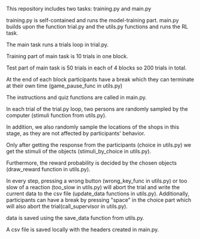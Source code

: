This repository includes two tasks: training.py and main.py

training.py is self-contained and runs the model-training part.
main.py builds upon the function trial.py and the utils.py functions and runs the RL task.

The main task runs a trials loop in trial.py. 

Training part of main task is 10 trials in one block. 

Test part of main task is 50 trials in each of 4 blocks so 200 trials in total.

At the end of each block participants have a break which they can terminate at their own time (game_pause_func in utils.py)

The instructions and quiz functions are called in main.py.

In each trial of the trial.py loop, two persons are randomly sampled by the computer (stimuli function from utils.py). 

In addition, we also randomly sample the locations of the shops in this stage, as they are not affected by participants' behavior.

Only after getting the response from the participants (choice in utils.py) we get the stimuli of the objects (stimuli_by_choice in utils.py).

Furthermore, the reward probability is decided by the chosen objects (draw_reward function in utils.py).

In every step, pressing a wrong button (wrong_key_func in utils.py) or too slow of a reaction (too_slow in utils.py) will abort the trial and write the current data to the csv file (update_data functions in utils.py). Additionally, participants can have a break by pressing "space" in the choice part which will also abort the trial(call_supervisor in utils.py).

data is saved using the save_data function from utils.py.

A csv file is saved locally with the headers created in main.py.
